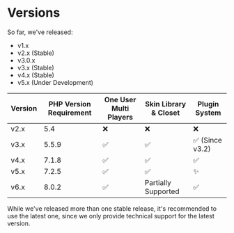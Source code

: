 # Versions

So far, we've released:

- v1.x
- v2.x (Stable)
- v3.0.x
- v3.x (Stable)
- v4.x (Stable)
- v5.x (Under Development)

| Version | PHP Version Requirement | One User Multi Players | Skin Library & Closet | Plugin System  |
| ------- | ----------------------- | ---------------------- | --------------------- | -------------- |
| v2.x    | 5.4                     | ❌                      | ❌                     | ❌              |
| v3.x    | 5.5.9                   | ✅                      | ✅                     | ✅ (Since v3.2) |
| v4.x    | 7.1.8                   | ✅                      | ✅                     | ✅              |
| v5.x    | 7.2.5                   | ✅                      | ✅                     | ✨              |
| v6.x    | 8.0.2                   | ✅                      | Partially Supported   | ✅              |

While we've released more than one stable release, it's recommended to use the latest one, since we only provide technical support for the latest version.
